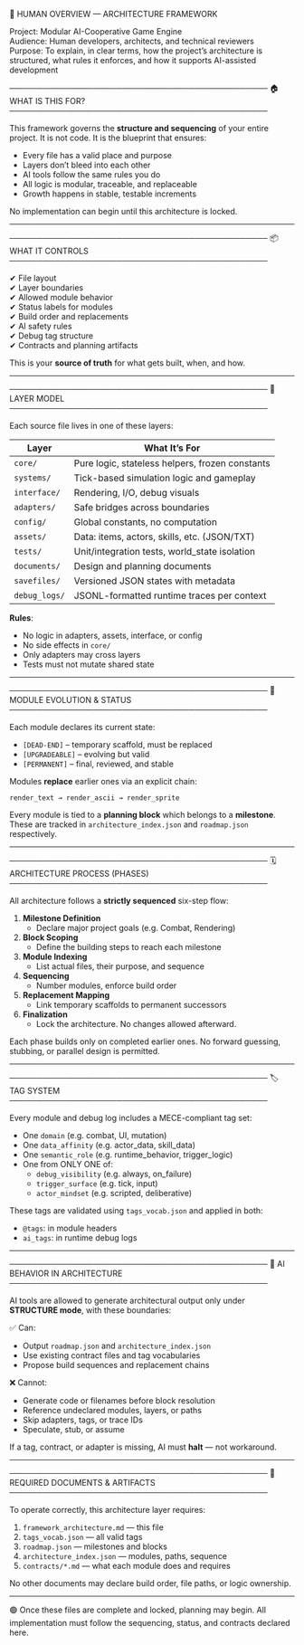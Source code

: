 📘 HUMAN OVERVIEW — ARCHITECTURE FRAMEWORK

Project: Modular AI-Cooperative Game Engine\
Audience: Human developers, architects, and technical reviewers\
Purpose: To explain, in clear terms, how the project’s architecture is structured, what rules it enforces, and how it supports AI-assisted development

────────────────────────────────────────────── 🏠 WHAT IS THIS FOR? ──────────────────────────────────────────────

This framework governs the **structure and sequencing** of your entire project. It is not code. It is the blueprint that ensures:

- Every file has a valid place and purpose
- Layers don’t bleed into each other
- AI tools follow the same rules you do
- All logic is modular, traceable, and replaceable
- Growth happens in stable, testable increments

No implementation can begin until this architecture is locked.

---

────────────────────────────────────────────── 📦 WHAT IT CONTROLS ──────────────────────────────────────────────

✔ File layout\
✔ Layer boundaries\
✔ Allowed module behavior\
✔ Status labels for modules\
✔ Build order and replacements\
✔ AI safety rules\
✔ Debug tag structure\
✔ Contracts and planning artifacts

This is your **source of truth** for what gets built, when, and how.

---

────────────────────────────────────────────── 📀 LAYER MODEL ──────────────────────────────────────────────

Each source file lives in one of these layers:

| Layer         | What It’s For                                   |
| ------------- | ----------------------------------------------- |
| `core/`       | Pure logic, stateless helpers, frozen constants |
| `systems/`    | Tick-based simulation logic and gameplay        |
| `interface/`  | Rendering, I/O, debug visuals                   |
| `adapters/`   | Safe bridges across boundaries                  |
| `config/`     | Global constants, no computation                |
| `assets/`     | Data: items, actors, skills, etc. (JSON/TXT)    |
| `tests/`      | Unit/integration tests, world\_state isolation  |
| `documents/`  | Design and planning documents                   |
| `savefiles/`  | Versioned JSON states with metadata             |
| `debug_logs/` | JSONL-formatted runtime traces per context      |

**Rules**:

- No logic in adapters, assets, interface, or config
- No side effects in `core/`
- Only adapters may cross layers
- Tests must not mutate shared state

---

────────────────────────────────────────────── 🔄 MODULE EVOLUTION & STATUS ──────────────────────────────────────────────

Each module declares its current state:

- `[DEAD-END]` – temporary scaffold, must be replaced
- `[UPGRADEABLE]` – evolving but valid
- `[PERMANENT]` – final, reviewed, and stable

Modules **replace** earlier ones via an explicit chain:

```
render_text → render_ascii → render_sprite
```

Every module is tied to a **planning block** which belongs to a **milestone**. These are tracked in `architecture_index.json` and `roadmap.json` respectively.

---

────────────────────────────────────────────── 🗓 ARCHITECTURE PROCESS (PHASES) ──────────────────────────────────────────────

All architecture follows a **strictly sequenced** six-step flow:

1. **Milestone Definition**
   - Declare major project goals (e.g. Combat, Rendering)
2. **Block Scoping**
   - Define the building steps to reach each milestone
3. **Module Indexing**
   - List actual files, their purpose, and sequence
4. **Sequencing**
   - Number modules, enforce build order
5. **Replacement Mapping**
   - Link temporary scaffolds to permanent successors
6. **Finalization**
   - Lock the architecture. No changes allowed afterward.

Each phase builds only on completed earlier ones. No forward guessing, stubbing, or parallel design is permitted.

---

────────────────────────────────────────────── 🏷️ TAG SYSTEM ──────────────────────────────────────────────

Every module and debug log includes a MECE-compliant tag set:

- One `domain` (e.g. combat, UI, mutation)
- One `data_affinity` (e.g. actor\_data, skill\_data)
- One `semantic_role` (e.g. runtime\_behavior, trigger\_logic)
- One from ONLY ONE of:
  - `debug_visibility` (e.g. always, on\_failure)
  - `trigger_surface` (e.g. tick, input)
  - `actor_mindset` (e.g. scripted, deliberative)

These tags are validated using `tags_vocab.json` and applied in both:

- `@tags`: in module headers
- `ai_tags`: in runtime debug logs

---

────────────────────────────────────────────── 🤖 AI BEHAVIOR IN ARCHITECTURE ──────────────────────────────────────────────

AI tools are allowed to generate architectural output only under **STRUCTURE mode**, with these boundaries:

✅ Can:

- Output `roadmap.json` and `architecture_index.json`
- Use existing contract files and tag vocabularies
- Propose build sequences and replacement chains

❌ Cannot:

- Generate code or filenames before block resolution
- Reference undeclared modules, layers, or paths
- Skip adapters, tags, or trace IDs
- Speculate, stub, or assume

If a tag, contract, or adapter is missing, AI must **halt** — not workaround.

---

────────────────────────────────────────────── 📘 REQUIRED DOCUMENTS & ARTIFACTS ──────────────────────────────────────────────

To operate correctly, this architecture layer requires:

1. `framework_architecture.md` — this file
2. `tags_vocab.json` — all valid tags
3. `roadmap.json` — milestones and blocks
4. `architecture_index.json` — modules, paths, sequence
5. `contracts/*.md` — what each module does and requires

No other documents may declare build order, file paths, or logic ownership.

---

🟢 Once these files are complete and locked, planning may begin. All implementation must follow the sequencing, status, and contracts declared here.

